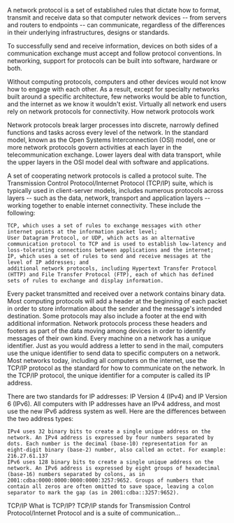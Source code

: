 A network protocol is a set of established rules that dictate how to format, transmit and receive data so that computer network devices -- from servers and routers to endpoints -- can communicate, regardless of the differences in their underlying infrastructures, designs or standards.

To successfully send and receive information, devices on both sides of a communication exchange must accept and follow protocol conventions. In networking, support for protocols can be built into software, hardware or both.

Without computing protocols, computers and other devices would not know how to engage with each other. As a result, except for specialty networks built around a specific architecture, few networks would be able to function, and the internet as we know it wouldn't exist. Virtually all network end users rely on network protocols for connectivity.
How network protocols work

Network protocols break larger processes into discrete, narrowly defined functions and tasks across every level of the network. In the standard model, known as the Open Systems Interconnection (OSI) model, one or more network protocols govern activities at each layer in the telecommunication exchange. Lower layers deal with data transport, while the upper layers in the OSI model deal with software and applications.

A set of cooperating network protocols is called a protocol suite. The Transmission Control Protocol/Internet Protocol (TCP/IP) suite, which is typically used in client-server models, includes numerous protocols across layers -- such as the data, network, transport and application layers -- working together to enable internet connectivity. These include the following:

    TCP, which uses a set of rules to exchange messages with other internet points at the information packet level;
    User Datagram Protocol, or UDP, which acts as an alternative communication protocol to TCP and is used to establish low-latency and loss-tolerating connections between applications and the internet;
    IP, which uses a set of rules to send and receive messages at the level of IP addresses; and
    additional network protocols, including Hypertext Transfer Protocol (HTTP) and File Transfer Protocol (FTP), each of which has defined sets of rules to exchange and display information.

Every packet transmitted and received over a network contains binary data. Most computing protocols will add a header at the beginning of each packet in order to store information about the sender and the message's intended destination. Some protocols may also include a footer at the end with additional information. Network protocols process these headers and footers as part of the data moving among devices in order to identify messages of their own kind.
Every machine on a network has a unique identifier. Just as you would address a letter to send in the mail, computers use the unique identifier to send data to specific computers on a network. Most networks today, including all computers on the internet, use the TCP/IP protocol as the standard for how to communicate on the network. In the TCP/IP protocol, the unique identifier for a computer is called its IP address.

There are two standards for IP addresses: IP Version 4 (IPv4) and IP Version 6 (IPv6). All computers with IP addresses have an IPv4 address, and most use the new IPv6 address system as well. Here are the differences between the two address types:


    IPv4 uses 32 binary bits to create a single unique address on the network. An IPv4 address is expressed by four numbers separated by dots. Each number is the decimal (base-10) representation for an eight-digit binary (base-2) number, also called an octet. For example: 216.27.61.137
    IPv6 uses 128 binary bits to create a single unique address on the network. An IPv6 address is expressed by eight groups of hexadecimal (base-16) numbers separated by colons, as in 2001:cdba:0000:0000:0000:0000:3257:9652. Groups of numbers that contain all zeros are often omitted to save space, leaving a colon separator to mark the gap (as in 2001:cdba::3257:9652).

TCP/IP
What is TCP/IP? TCP/IP stands for Transmission Control Protocol/Internet Protocol and is a suite of communication...
